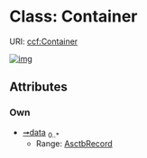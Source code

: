 
# Class: Container




URI: [ccf:Container](http://purl.org/ccf/Container)


[![img](https://yuml.me/diagram/nofunky;dir:TB/class/[AsctbRecord]<data%200..*-++[Container],[AsctbRecord])](https://yuml.me/diagram/nofunky;dir:TB/class/[AsctbRecord]<data%200..*-++[Container],[AsctbRecord])

## Attributes


### Own

 * [➞data](container__data.md)  <sub>0..\*</sub>
     * Range: [AsctbRecord](AsctbRecord.md)
